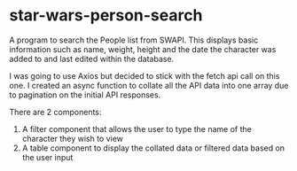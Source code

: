 # star-wars-person-search

A program to search the People list from SWAPI. This displays basic information such as name, weight, height and the date the character was added to and last edited within the database.

I was going to use Axios but decided to stick with the fetch api call on this one. I created an async function to collate all the API data into one array due to pagination on the initial API responses.

There are 2 components:
  1. A filter component that allows the user to type the name of the character they wish to view
  2. A table component to display the collated data or filtered data based on the user input

